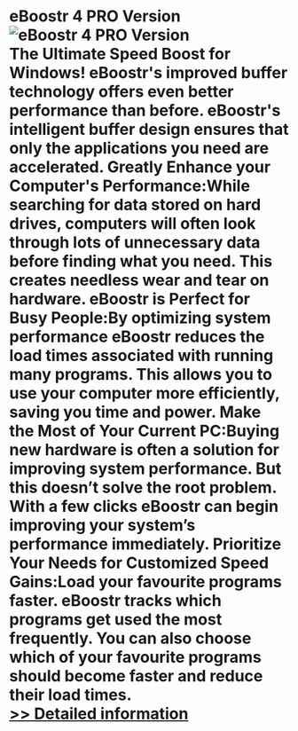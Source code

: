 # eBoostr 4 PRO Version<br />![eBoostr 4 PRO Version](https://mycommerce.akamaized.net/api/pimages/P300947993/BIG/300947993.PNG)<br />The Ultimate Speed Boost for Windows! eBoostr's improved buffer technology offers even better performance than before. eBoostr's intelligent buffer design ensures that only the applications you need are accelerated. Greatly Enhance your Computer's Performance:While searching for data stored on hard drives, computers will often look through lots of unnecessary data before finding what you need. This creates needless wear and tear on hardware. eBoostr is Perfect for Busy People:By optimizing system performance eBoostr reduces the load times associated with running many programs. This allows you to use your computer more efficiently, saving you time and power. Make the Most of Your Current PC:Buying new hardware is often a solution for improving system performance. But this doesn’t solve the root problem. With a few clicks eBoostr can begin improving your system’s performance immediately. Prioritize Your Needs for Customized Speed Gains:Load your favourite programs faster. eBoostr tracks which programs get used the most frequently. You can also choose which of your favourite programs should become faster and reduce their load times.<br />[>> Detailed information](https://secure.shareit.com/shareit/product.html?productid=300947993&affiliateid=200057808)